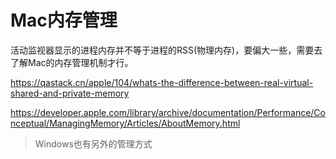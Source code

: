 # Mac内存管理

活动监视器显示的进程内存并不等于进程的RSS(物理内存)，要偏大一些，需要去了解Mac的内存管理机制才行。

https://qastack.cn/apple/104/whats-the-difference-between-real-virtual-shared-and-private-memory

https://developer.apple.com/library/archive/documentation/Performance/Conceptual/ManagingMemory/Articles/AboutMemory.html

> Windows也有另外的管理方式

